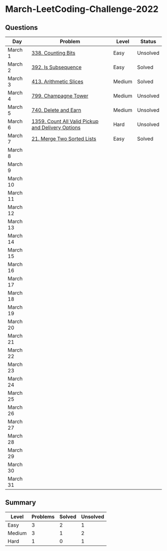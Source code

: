 # March-LeetCoding-Challenge-2022

## Questions
| Day | Problem | Level | Status |
| --- | --- | --- | --- |
| March 1 | [338. Counting Bits](https://leetcode.com/problems/counting-bits/) | Easy | Unsolved |
| March 2 | [392. Is Subsequence](https://leetcode.com/problems/is-subsequence/) | Easy | Solved |
| March 3 | [413. Arithmetic Slices](https://leetcode.com/problems/arithmetic-slices/) | Medium | Solved |
| March 4 | [799. Champagne Tower](https://leetcode.com/problems/champagne-tower/) | Medium | Unsolved |
| March 5 | [740. Delete and Earn](https://leetcode.com/problems/delete-and-earn/) | Medium | Unsolved |
| March 6 | [1359. Count All Valid Pickup and Delivery Options](https://leetcode.com/problems/count-all-valid-pickup-and-delivery-options/) | Hard | Unsolved |
| March 7 | [21. Merge Two Sorted Lists](https://leetcode.com/problems/merge-two-sorted-lists/) | Easy | Solved |
| March 8 | []() |  |  |
| March 9 | []() |  |  |
| March 10 | []() |  |  |
| March 11 | []() |  |  |
| March 12 | []() |  |  |
| March 13 | []() |  |  |
| March 14 | []() |  |  |
| March 15 | []() |  |  |
| March 16 | []() |  |  |
| March 17 | []() |  |  |
| March 18 | []() |  |  |
| March 19 | []() |  |  |
| March 20 | []() |  |  |
| March 21 | []() |  |  |
| March 22 | []() |  |  |
| March 23 | []() |  |  |
| March 24 | []() |  |  |
| March 25 | []() |  |  |
| March 26 | []() |  |  |
| March 27 | []() |  |  |
| March 28 | []() |  |  |
| March 29 | []() |  |  |
| March 30 | []() |  |  |
| March 31 | []() |  |  |

## Summary
| Level  | Problems | Solved | Unsolved |
| ---    | --- | --- | --- |
| Easy   | 3 | 2 | 1 |
| Medium | 3 | 1 | 2 |
| Hard   | 1 | 0 | 1 |
